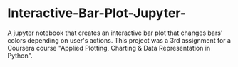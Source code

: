 # Interactive-Bar-Plot-Jupyter-

A jupyter notebook that creates an interactive bar plot that changes bars' colors depending on user's actions.
This project was a 3rd assignment for a Coursera course "Applied Plotting, Charting & Data Representation in Python".
